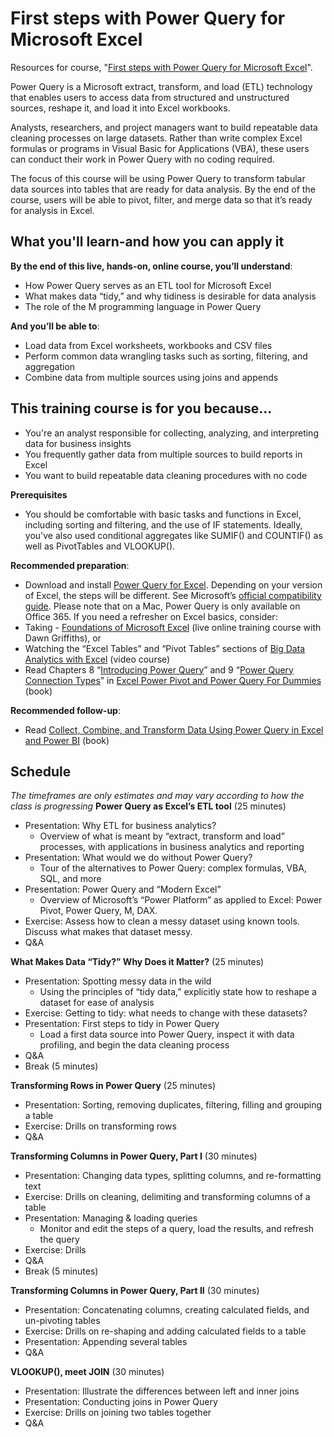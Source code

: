 # First steps with Power Query for Microsoft Excel

Resources for course, "[First steps with Power Query for Microsoft Excel](https://learning.oreilly.com/live-training/courses/first-steps-with-power-query-for-microsoft-excel/0636920376538/)". 

Power Query is a Microsoft extract, transform, and load (ETL) technology that enables users to access data from structured and unstructured sources, reshape it, and load it into Excel workbooks.

Analysts, researchers, and project managers want to build repeatable data cleaning processes on large datasets. Rather than write complex Excel formulas or programs in Visual Basic for Applications (VBA), these users can conduct their work in Power Query with no coding required.

The focus of this course will be using Power Query to transform tabular data sources into tables that are ready for data analysis. By the end of the course, users will be able to pivot, filter, and merge data so that it’s ready for analysis in Excel.

## **What you'll learn-and how you can apply it**

**By the end of this live, hands-on, online course, you’ll understand**:

- How Power Query serves as an ETL tool for Microsoft Excel
- What makes data “tidy,” and why tidiness is desirable for data analysis
- The role of the M programming language in Power Query

**And you’ll be able to**:

- Load data from Excel worksheets, workbooks and CSV files
- Perform common data wrangling tasks such as sorting, filtering, and aggregation
- Combine data from multiple sources using joins and appends
## **This training course is for you because...**
- You're an analyst responsible for collecting, analyzing, and interpreting data for business insights
- You frequently gather data from multiple sources to build reports in Excel
- You want to build repeatable data cleaning procedures with no code

**Prerequisites**

- You should be comfortable with basic tasks and functions in Excel, including sorting and filtering, and the use of IF statements. Ideally, you've also used conditional aggregates like SUMIF() and COUNTIF() as well as PivotTables and VLOOKUP().

**Recommended preparation**:

- Download and install [Power Query for Excel](https://www.microsoft.com/en-us/download/details.aspx?id=39379). Depending on your version of Excel, the steps will be different. See Microsoft’s [official compatibility guide](https://support.office.com/en-us/article/Where-is-Get-Transform-Power-Query-E9332067-8E49-46FC-97FF-F2E1BFA0CB16). Please note that on a Mac, Power Query is only available on Office 365. If you need a refresher on Excel basics, consider:
- Taking - [Foundations of Microsoft Excel](https://learning.oreilly.com/search/?query=Foundations%20of%20Microsoft%20Excel&extended_publisher_data=true&highlight=true&include_assessments=false&include_case_studies=true&include_courses=true&include_orioles=true&include_playlists=true&include_collections=true&include_notebooks=true&is_academic_institution_account=false&source=user&formats=live%20online%20training&publishers=O%27Reilly%20Media%2C%20Inc.&sort=relevance&facet_json=true&page=0) (live online training course with Dawn Griffiths), or
- Watching the “Excel Tables” and “Pivot Tables” sections of [Big Data Analytics with Excel](https://learning.oreilly.com/videos/big-data-analytics/9781771375795) (video course)
- Read Chapters 8 “[Introducing Power Query](https://learning.oreilly.com/library/view/excel-power-pivot/9781119210641/13_9781119210641-ch08.xhtml)” and 9 “[Power Query Connection Types](https://learning.oreilly.com/library/view/excel-power-pivot/9781119210641/14_9781119210641-ch09.xhtml)” in [Excel Power Pivot and Power Query For Dummies](https://learning.oreilly.com/library/view/excel-power-pivot/9781119210641/) (book)

**Recommended follow-up**:

- Read [Collect, Combine, and Transform Data Using Power Query in Excel and Power BI](https://learning.oreilly.com/library/view/collect-combine-and/9781509307982/) (book)
## **Schedule**

*The timeframes are only estimates and may vary according to how the class is progressing*
**Power Query as Excel’s ETL tool** (25 minutes)

- Presentation: Why ETL for business analytics?
    - Overview of what is meant by “extract, transform and load” processes, with applications in business analytics and reporting
- Presentation: What would we do without Power Query?
    - Tour of the alternatives to Power Query: complex formulas, VBA, SQL, and more
- Presentation: Power Query and “Modern Excel”
    - Overview of Microsoft’s “Power Platform” as applied to Excel: Power Pivot, Power Query, M, DAX.
- Exercise: Assess how to clean a messy dataset using known tools. Discuss what makes that dataset messy.
- Q&A

**What Makes Data “Tidy?” Why Does it Matter?** (25 minutes)

- Presentation: Spotting messy data in the wild
    - Using the principles of “tidy data,” explicitly state how to reshape a dataset for ease of analysis
- Exercise: Getting to tidy: what needs to change with these datasets?
- Presentation: First steps to tidy in Power Query
    - Load a first data source into Power Query, inspect it with data profiling, and begin the data cleaning process
- Q&A
- Break (5 minutes)

**Transforming Rows in Power Query** (25 minutes)

- Presentation: Sorting, removing duplicates, filtering, filling and grouping a table
- Exercise: Drills on transforming rows
- Q&A

**Transforming Columns in Power Query, Part I** (30 minutes)

- Presentation: Changing data types, splitting columns, and re-formatting text
- Exercise: Drills on cleaning, delimiting and transforming columns of a table
- Presentation: Managing & loading queries
    - Monitor and edit the steps of a query, load the results, and refresh the query
- Exercise: Drills
- Q&A
- Break (5 minutes)

**Transforming Columns in Power Query, Part II** (30 minutes)

- Presentation: Concatenating columns, creating calculated fields, and un-pivoting tables
- Exercise: Drills on re-shaping and adding calculated fields to a table
- Presentation: Appending several tables
- Q&A

**VLOOKUP(), meet JOIN** (30 minutes)

- Presentation: Illustrate the differences between left and inner joins
- Presentation: Conducting joins in Power Query
- Exercise: Drills on joining two tables together
- Q&A

